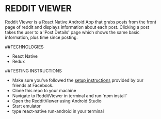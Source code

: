 # REDDIT VIEWER

Reddit Viewer is a React Native Android App that grabs posts from the front page of reddit and displays information about each post. Clicking a post takes the user to a 'Post Details' page which shows the same basic information, plus time since posting.

##TECHNOLOGIES

- React Native
- Redux

##TESTING INSTRUCTIONS

- Make sure you've followed the
[setup instructions](https://facebook.github.io/react-native/docs/getting-started.html) provided by our friends at Facebook.
- Clone this repo to your machine
- Navigate to RedditViewer in terminal and run 'npm install'
- Open the RedditViewer using Android Studio
- Start emulator
- type react-native run-android in your terminal

